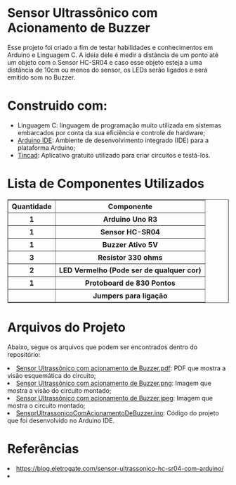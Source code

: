 <h1>Sensor Ultrassônico com Acionamento de Buzzer</h1>

<p>Esse projeto foi criado a fim de testar habilidades e conhecimentos em Arduino e Linguagem C. A ideia dele é medir a distância de um ponto até um objeto com o Sensor HC-SR04 e caso esse objeto esteja a uma distância de 10cm ou menos do sensor, os LEDs serão ligados e será emitido som no Buzzer.</p>

<h1>Construido com:</h1>
<ul>
  <li>Linguagem C: linguagem de programação muito utilizada em sistemas embarcados por conta da sua eficiência e controle de hardware;</li>
  <li><a href="https://www.arduino.cc/en/software">Arduino IDE</a>: Ambiente de desenvolvimento integrado (IDE) para a plataforma Arduino;</li>
  <li><a href="https://www.tinkercad.com">Tincad</a>: Aplicativo gratuito utilizado para criar circuitos e testá-los.</li>
</ul>

<h1>Lista de Componentes Utilizados</h1>
<table border="1">
<thead>
  <tr>
    <th>Quantidade</th>
    <th>Componente</th>
  </tr>
</thead>
<tbody>
  <tr>
    <th>1</th>
    <th>Arduino Uno R3</th>
  </tr>
  <tr>
    <th>1</th>
    <th>Sensor HC-SR04</th>
  </tr>
  <tr>
    <th>1</th>
    <th>Buzzer Ativo 5V</th>
  </tr>
  <tr>
    <th>3</th>
    <th>Resistor 330 ohms</th>
  </tr>
   <tr>
    <th>2</th>
    <th>LED Vermelho (Pode ser de qualquer cor)</th>
  </tr>
   <tr>
    <th>1</th>
    <th>Protoboard de 830 Pontos</th>
  </tr>
  <tr>
    <th></th>
    <th>Jumpers para ligação</th>
  </tr>
</tbody> 
</table>

<h1>Arquivos do Projeto</h1>
<p>Abaixo, segue os arquivos que podem ser encontrados dentro do repositório:</p>

<li><a href="https://github.com/MuriloRPrado/sensor-ultrassonico/blob/main/SensorUltrassonicoComAcionamentoDeBuzzer/Sensor%20Ultrass%C3%B4nico%20com%20acionamento%20de%20Buzzer.pdf">Sensor Ultrassônico com acionamento de Buzzer.pdf</a>: PDF que mostra a visão esquemática do circuito;</li>
<li><a href="https://github.com/MuriloRPrado/sensor-ultrassonico/blob/main/SensorUltrassonicoComAcionamentoDeBuzzer/Sensor%20Ultrass%C3%B4nico%20com%20acionamento%20de%20Buzzer.png">Sensor Ultrassônico com acionamento de Buzzer.png</a>: Imagem que mostra a visão do circuito montado;</li>
<li><a href="https://github.com/MuriloRPrado/sensor-ultrassonico/blob/main/SensorUltrassonicoComAcionamentoDeBuzzer/Sensor%20Ultrass%C3%B4nico%20com%20acionamento%20de%20Buzzer.jpeg">Sensor Ultrassônico com acionamento de Buzzer.jpeg</a>: Imagem que mostra o circuito montado;</li>
<li><a href="https://github.com/MuriloRPrado/sensor-ultrassonico/blob/main/SensorUltrassonicoComAcionamentoDeBuzzer/SensorUltrassonicoComAcionamentoDeBuzzer.ino">SensorUltrassonicoComAcionamentoDeBuzzer.ino</a>: Código do projeto que foi desenvolvido no Arduino IDE.</li>

<h1>Referências</h1>
<li><a href="https://blog.eletrogate.com/sensor-ultrassonico-hc-sr04-com-arduino/">https://blog.eletrogate.com/sensor-ultrassonico-hc-sr04-com-arduino/</a><li>
